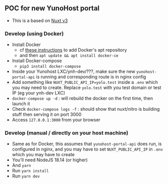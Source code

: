 ## POC for new YunoHost portal

- This is a based on [Nuxt v3](https://nuxt.com/)

### Develop (using Docker)

- Install Docker
    - cf [these instructions](https://docs.docker.com/engine/install/debian/#set-up-the-repository) to add Docker's apt repository
    - and then `apt update && apt install docker-ce`
- Install Docker-compose
    - `pip3 install docker-compose`
- Inside your Yunohost LXC/ynh-dev/???, make sure the new `yunohost-portal-api` is running and corresponding route is in nginx config
- Add something like `NUXT_PUBLIC_API_IP=yolo.test` inside a `.env` which you may need to create. Replace `yolo.test` with you test domain or test IP (eg your ynh-dev LXC)
- `docker-compose up -d` : will rebuild the docker on the first time, then launch it
- Check `docker-compose logs -f` : should show that nuxt/nitro is building stuff then serving it on port 3000
- Access `127.0.0.1:3000` from your browser

### Develop (manual / directly on your host machine)

- Same as for Docker, this assumes that `yunohost-portal-api` does run, is configured in nginx, and you may have to set `NUXT_PUBLIC_API_IP` in `.env` which you may have to create
- You'll need NodeJS 18.14 (or higher)
- And `yarn`
- Run `yarn install`
- Run `yarn dev`
